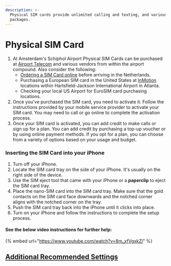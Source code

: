 ```yaml
---
description: >-
  Physical SIM cards provide unlimited calling and texting, and various LTE data
  packages.
---
```


# Physical SIM Card

1. At Amsterdam's Schiphol Airport Physical SIM Cards can be purchased at [Airport Telecom](https://www.airporttelecom.nl/en/) and various vendors from within the airport compound. Also consider the following:
   * [Ordering a SIM Card online](https://www.amazon.com/8GB-Orange-Minutes-Worldwide-Upgraded/dp/B0B4BNRXB8/ref=sr\_1\_9?crid=95D3VK87WP51\&keywords=Netherlands%2BSIM%2BCard\&qid=1683589348\&sprefix=netherlands%2Bsim%2Bcar%2Caps%2C83\&sr=8-9\&th=1) before arriving in the Netherlands.
   * Purchasing a European SIM card in the United States at [InMotion](https://www.inmotionstores.com/airports-cities/atlanta) locations within Hartsfield-Jackson International Airport in Atlanta.
   * Checking your local US Airport for EuroSIM card purchasing locations.
2. Once you've purchased the SIM card, you need to activate it. Follow the instructions provided by your mobile service provider to activate your SIM card. You may need to call or go online to complete the activation process.
3. Once your SIM card is activated, you can add credit to make calls or sign up for a plan. You can add credit by purchasing a top-up voucher or by using online payment methods. If you opt for a plan, you can choose from a variety of options based on your usage and budget.

### Inserting the SIM Card into your iPhone

1. Turn off your iPhone.
2. Locate the SIM card tray on the side of your iPhone. It's usually on the right side of the device.
3. Use the SIM eject tool that came with your iPhone or a **paperclip** to eject the SIM card tray.
4. Place the nano-SIM card into the SIM card tray. Make sure that the gold contacts on the SIM card face downwards and the notched corner aligns with the notched corner on the tray.
5. Push the SIM card tray back into the iPhone until it clicks into place.
6. Turn on your iPhone and follow the instructions to complete the setup process.

#### See the below video instructions for further help:

{% embed url="https://www.youtube.com/watch?v=8m_xfVgxkZI" %}

## [Additional Recommended Settings](../additional-settings.md)

